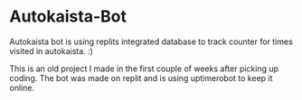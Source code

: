 # Autokaista-Bot
Autokaista bot is using replits integrated database to track counter for times visited in autokaista. :)

This is an old project I made in the first couple of weeks after picking up coding.
The bot was made on replit and is using uptimerobot to keep it online.
